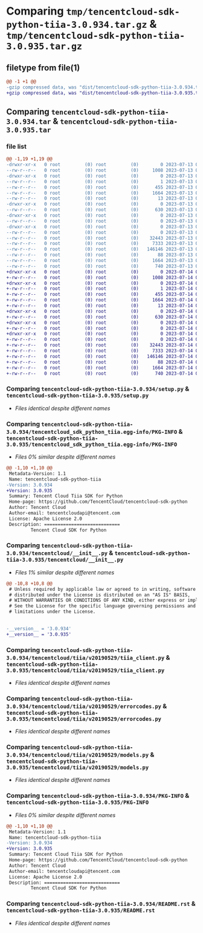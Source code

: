 # Comparing `tmp/tencentcloud-sdk-python-tiia-3.0.934.tar.gz` & `tmp/tencentcloud-sdk-python-tiia-3.0.935.tar.gz`

## filetype from file(1)

```diff
@@ -1 +1 @@
-gzip compressed data, was "dist/tencentcloud-sdk-python-tiia-3.0.934.tar", last modified: Thu Jul 13 00:35:49 2023, max compression
+gzip compressed data, was "dist/tencentcloud-sdk-python-tiia-3.0.935.tar", last modified: Fri Jul 14 00:40:45 2023, max compression
```

## Comparing `tencentcloud-sdk-python-tiia-3.0.934.tar` & `tencentcloud-sdk-python-tiia-3.0.935.tar`

### file list

```diff
@@ -1,19 +1,19 @@
-drwxr-xr-x   0 root         (0) root         (0)        0 2023-07-13 00:35:49.000000 tencentcloud-sdk-python-tiia-3.0.934/
--rw-r--r--   0 root         (0) root         (0)     1008 2023-07-13 00:35:49.000000 tencentcloud-sdk-python-tiia-3.0.934/setup.py
-drwxr-xr-x   0 root         (0) root         (0)        0 2023-07-13 00:35:49.000000 tencentcloud-sdk-python-tiia-3.0.934/tencentcloud_sdk_python_tiia.egg-info/
--rw-r--r--   0 root         (0) root         (0)        1 2023-07-13 00:35:49.000000 tencentcloud-sdk-python-tiia-3.0.934/tencentcloud_sdk_python_tiia.egg-info/dependency_links.txt
--rw-r--r--   0 root         (0) root         (0)      455 2023-07-13 00:35:49.000000 tencentcloud-sdk-python-tiia-3.0.934/tencentcloud_sdk_python_tiia.egg-info/SOURCES.txt
--rw-r--r--   0 root         (0) root         (0)     1664 2023-07-13 00:35:49.000000 tencentcloud-sdk-python-tiia-3.0.934/tencentcloud_sdk_python_tiia.egg-info/PKG-INFO
--rw-r--r--   0 root         (0) root         (0)       13 2023-07-13 00:35:49.000000 tencentcloud-sdk-python-tiia-3.0.934/tencentcloud_sdk_python_tiia.egg-info/top_level.txt
-drwxr-xr-x   0 root         (0) root         (0)        0 2023-07-13 00:35:49.000000 tencentcloud-sdk-python-tiia-3.0.934/tencentcloud/
--rw-r--r--   0 root         (0) root         (0)      630 2023-07-13 00:35:49.000000 tencentcloud-sdk-python-tiia-3.0.934/tencentcloud/__init__.py
-drwxr-xr-x   0 root         (0) root         (0)        0 2023-07-13 00:35:49.000000 tencentcloud-sdk-python-tiia-3.0.934/tencentcloud/tiia/
--rw-r--r--   0 root         (0) root         (0)        0 2023-07-13 00:35:49.000000 tencentcloud-sdk-python-tiia-3.0.934/tencentcloud/tiia/__init__.py
-drwxr-xr-x   0 root         (0) root         (0)        0 2023-07-13 00:35:49.000000 tencentcloud-sdk-python-tiia-3.0.934/tencentcloud/tiia/v20190529/
--rw-r--r--   0 root         (0) root         (0)        0 2023-07-13 00:35:49.000000 tencentcloud-sdk-python-tiia-3.0.934/tencentcloud/tiia/v20190529/__init__.py
--rw-r--r--   0 root         (0) root         (0)    32443 2023-07-13 00:35:49.000000 tencentcloud-sdk-python-tiia-3.0.934/tencentcloud/tiia/v20190529/tiia_client.py
--rw-r--r--   0 root         (0) root         (0)     7333 2023-07-13 00:35:49.000000 tencentcloud-sdk-python-tiia-3.0.934/tencentcloud/tiia/v20190529/errorcodes.py
--rw-r--r--   0 root         (0) root         (0)   146146 2023-07-13 00:35:49.000000 tencentcloud-sdk-python-tiia-3.0.934/tencentcloud/tiia/v20190529/models.py
--rw-r--r--   0 root         (0) root         (0)       88 2023-07-13 00:35:49.000000 tencentcloud-sdk-python-tiia-3.0.934/setup.cfg
--rw-r--r--   0 root         (0) root         (0)     1664 2023-07-13 00:35:49.000000 tencentcloud-sdk-python-tiia-3.0.934/PKG-INFO
--rw-r--r--   0 root         (0) root         (0)      740 2023-07-13 00:35:49.000000 tencentcloud-sdk-python-tiia-3.0.934/README.rst
+drwxr-xr-x   0 root         (0) root         (0)        0 2023-07-14 00:40:45.000000 tencentcloud-sdk-python-tiia-3.0.935/
+-rw-r--r--   0 root         (0) root         (0)     1008 2023-07-14 00:40:45.000000 tencentcloud-sdk-python-tiia-3.0.935/setup.py
+drwxr-xr-x   0 root         (0) root         (0)        0 2023-07-14 00:40:45.000000 tencentcloud-sdk-python-tiia-3.0.935/tencentcloud_sdk_python_tiia.egg-info/
+-rw-r--r--   0 root         (0) root         (0)        1 2023-07-14 00:40:45.000000 tencentcloud-sdk-python-tiia-3.0.935/tencentcloud_sdk_python_tiia.egg-info/dependency_links.txt
+-rw-r--r--   0 root         (0) root         (0)      455 2023-07-14 00:40:45.000000 tencentcloud-sdk-python-tiia-3.0.935/tencentcloud_sdk_python_tiia.egg-info/SOURCES.txt
+-rw-r--r--   0 root         (0) root         (0)     1664 2023-07-14 00:40:45.000000 tencentcloud-sdk-python-tiia-3.0.935/tencentcloud_sdk_python_tiia.egg-info/PKG-INFO
+-rw-r--r--   0 root         (0) root         (0)       13 2023-07-14 00:40:45.000000 tencentcloud-sdk-python-tiia-3.0.935/tencentcloud_sdk_python_tiia.egg-info/top_level.txt
+drwxr-xr-x   0 root         (0) root         (0)        0 2023-07-14 00:40:45.000000 tencentcloud-sdk-python-tiia-3.0.935/tencentcloud/
+-rw-r--r--   0 root         (0) root         (0)      630 2023-07-14 00:40:45.000000 tencentcloud-sdk-python-tiia-3.0.935/tencentcloud/__init__.py
+drwxr-xr-x   0 root         (0) root         (0)        0 2023-07-14 00:40:45.000000 tencentcloud-sdk-python-tiia-3.0.935/tencentcloud/tiia/
+-rw-r--r--   0 root         (0) root         (0)        0 2023-07-14 00:40:45.000000 tencentcloud-sdk-python-tiia-3.0.935/tencentcloud/tiia/__init__.py
+drwxr-xr-x   0 root         (0) root         (0)        0 2023-07-14 00:40:45.000000 tencentcloud-sdk-python-tiia-3.0.935/tencentcloud/tiia/v20190529/
+-rw-r--r--   0 root         (0) root         (0)        0 2023-07-14 00:40:45.000000 tencentcloud-sdk-python-tiia-3.0.935/tencentcloud/tiia/v20190529/__init__.py
+-rw-r--r--   0 root         (0) root         (0)    32443 2023-07-14 00:40:45.000000 tencentcloud-sdk-python-tiia-3.0.935/tencentcloud/tiia/v20190529/tiia_client.py
+-rw-r--r--   0 root         (0) root         (0)     7333 2023-07-14 00:40:45.000000 tencentcloud-sdk-python-tiia-3.0.935/tencentcloud/tiia/v20190529/errorcodes.py
+-rw-r--r--   0 root         (0) root         (0)   146146 2023-07-14 00:40:45.000000 tencentcloud-sdk-python-tiia-3.0.935/tencentcloud/tiia/v20190529/models.py
+-rw-r--r--   0 root         (0) root         (0)       88 2023-07-14 00:40:45.000000 tencentcloud-sdk-python-tiia-3.0.935/setup.cfg
+-rw-r--r--   0 root         (0) root         (0)     1664 2023-07-14 00:40:45.000000 tencentcloud-sdk-python-tiia-3.0.935/PKG-INFO
+-rw-r--r--   0 root         (0) root         (0)      740 2023-07-14 00:40:45.000000 tencentcloud-sdk-python-tiia-3.0.935/README.rst
```

### Comparing `tencentcloud-sdk-python-tiia-3.0.934/setup.py` & `tencentcloud-sdk-python-tiia-3.0.935/setup.py`

 * *Files identical despite different names*

### Comparing `tencentcloud-sdk-python-tiia-3.0.934/tencentcloud_sdk_python_tiia.egg-info/PKG-INFO` & `tencentcloud-sdk-python-tiia-3.0.935/tencentcloud_sdk_python_tiia.egg-info/PKG-INFO`

 * *Files 0% similar despite different names*

```diff
@@ -1,10 +1,10 @@
 Metadata-Version: 1.1
 Name: tencentcloud-sdk-python-tiia
-Version: 3.0.934
+Version: 3.0.935
 Summary: Tencent Cloud Tiia SDK for Python
 Home-page: https://github.com/TencentCloud/tencentcloud-sdk-python
 Author: Tencent Cloud
 Author-email: tencentcloudapi@tencent.com
 License: Apache License 2.0
 Description: ============================
         Tencent Cloud SDK for Python
```

### Comparing `tencentcloud-sdk-python-tiia-3.0.934/tencentcloud/__init__.py` & `tencentcloud-sdk-python-tiia-3.0.935/tencentcloud/__init__.py`

 * *Files 1% similar despite different names*

```diff
@@ -10,8 +10,8 @@
 # Unless required by applicable law or agreed to in writing, software
 # distributed under the License is distributed on an "AS IS" BASIS,
 # WITHOUT WARRANTIES OR CONDITIONS OF ANY KIND, either express or implied.
 # See the License for the specific language governing permissions and
 # limitations under the License.
 
 
-__version__ = '3.0.934'
+__version__ = '3.0.935'
```

### Comparing `tencentcloud-sdk-python-tiia-3.0.934/tencentcloud/tiia/v20190529/tiia_client.py` & `tencentcloud-sdk-python-tiia-3.0.935/tencentcloud/tiia/v20190529/tiia_client.py`

 * *Files identical despite different names*

### Comparing `tencentcloud-sdk-python-tiia-3.0.934/tencentcloud/tiia/v20190529/errorcodes.py` & `tencentcloud-sdk-python-tiia-3.0.935/tencentcloud/tiia/v20190529/errorcodes.py`

 * *Files identical despite different names*

### Comparing `tencentcloud-sdk-python-tiia-3.0.934/tencentcloud/tiia/v20190529/models.py` & `tencentcloud-sdk-python-tiia-3.0.935/tencentcloud/tiia/v20190529/models.py`

 * *Files identical despite different names*

### Comparing `tencentcloud-sdk-python-tiia-3.0.934/PKG-INFO` & `tencentcloud-sdk-python-tiia-3.0.935/PKG-INFO`

 * *Files 0% similar despite different names*

```diff
@@ -1,10 +1,10 @@
 Metadata-Version: 1.1
 Name: tencentcloud-sdk-python-tiia
-Version: 3.0.934
+Version: 3.0.935
 Summary: Tencent Cloud Tiia SDK for Python
 Home-page: https://github.com/TencentCloud/tencentcloud-sdk-python
 Author: Tencent Cloud
 Author-email: tencentcloudapi@tencent.com
 License: Apache License 2.0
 Description: ============================
         Tencent Cloud SDK for Python
```

### Comparing `tencentcloud-sdk-python-tiia-3.0.934/README.rst` & `tencentcloud-sdk-python-tiia-3.0.935/README.rst`

 * *Files identical despite different names*

